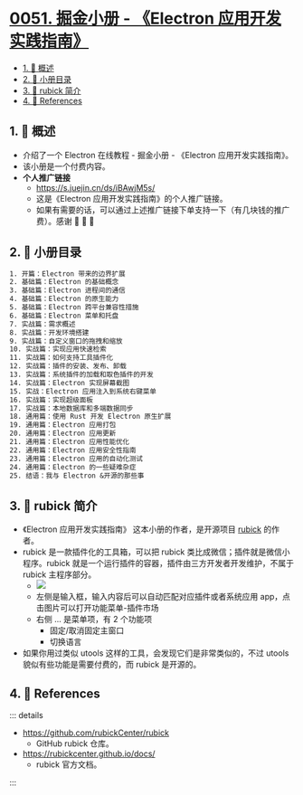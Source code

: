 # [0051. 掘金小册 - 《Electron 应用开发实践指南》](https://github.com/tnotesjs/TNotes.electron/tree/main/notes/0051.%20%E6%8E%98%E9%87%91%E5%B0%8F%E5%86%8C%20-%20%E3%80%8AElectron%20%E5%BA%94%E7%94%A8%E5%BC%80%E5%8F%91%E5%AE%9E%E8%B7%B5%E6%8C%87%E5%8D%97%E3%80%8B)

<!-- region:toc -->

- [1. 📝 概述](#1--概述)
- [2. 📒 小册目录](#2--小册目录)
- [3. 📒 rubick 简介](#3--rubick-简介)
- [4. 🔗 References](#4--references)

<!-- endregion:toc -->

## 1. 📝 概述

- 介绍了一个 Electron 在线教程 - 掘金小册 - 《Electron 应用开发实践指南》。
- 该小册是一个付费内容。
- **个人推广链接**
  - https://s.juejin.cn/ds/iBAwjM5s/
  - 这是《Electron 应用开发实践指南》的个人推广链接。
  - 如果有需要的话，可以通过上述推广链接下单支持一下（有几块钱的推广费）。感谢 🙏 🙏 🙏

## 2. 📒 小册目录

```txt
1. 开篇：Electron 带来的边界扩展
2. 基础篇：Electron 的基础概念
3. 基础篇：Electron 进程间的通信
4. 基础篇：Electron 的原生能力
5. 基础篇：Electron 跨平台兼容性措施
6. 基础篇：Electron 菜单和托盘
7. 实战篇：需求概述
8. 实战篇：开发环境搭建
9. 实战篇：自定义窗口的拖拽和缩放
10. 实战篇：实现应用快速检索
11. 实战篇：如何支持工具插件化
12. 实战篇：插件的安装、发布、卸载
13. 实战篇：系统插件的加载和取色插件的开发
14. 实战篇：Electron 实现屏幕截图
15. 实战：Electron 应用注入到系统右键菜单
16. 实战篇：实现超级面板
17. 实战篇：本地数据库和多端数据同步
18. 通用篇：使用 Rust 开发 Electron 原生扩展
19. 通用篇：Electron 应用打包
20. 通用篇：Electron 应用更新
21. 通用篇：Electron 应用性能优化
22. 通用篇：Electron 应用安全性指南
23. 通用篇：Electron 应用的自动化测试
24. 通用篇：Electron 的一些疑难杂症
25. 结语：我与 Electron &开源的那些事
```

## 3. 📒 rubick 简介

- 《Electron 应用开发实践指南》 这本小册的作者，是开源项目 [rubick](https://github.com/rubickCenter/rubick) 的作者。
- rubick 是一款插件化的工具箱，可以把 rubick 类比成微信；插件就是微信小程序。rubick 就是一个运行插件的容器，插件由三方开发者开发维护，不属于 rubick 主程序部分。
  - ![](assets/2024-10-20-13-35-51.png)
  - 左侧是输入框，输入内容后可以自动匹配对应插件或者系统应用 app，点击图片可以打开功能菜单-插件市场
  - 右侧 ... 是菜单项，有 2 个功能项
    - 固定/取消固定主窗口
    - 切换语言
- 如果你用过类似 utools 这样的工具，会发现它们是非常类似的，不过 utools 貌似有些功能是需要付费的，而 rubick 是开源的。

## 4. 🔗 References

::: details

- https://github.com/rubickCenter/rubick
  - GitHub rubick 仓库。
- https://rubickcenter.github.io/docs/
  - rubick 官方文档。

:::
